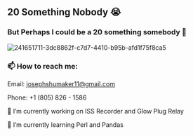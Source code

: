 ## 20 Something Nobody 😭
### But Perhaps I could be a 20 something somebody 🤔
![241651711-3dc8862f-c7d7-4410-b95b-afd1f75f8ca5](https://github.com/s5y-ux/s5y-ux/assets/59636597/9a43713e-6561-4130-b32f-729874abe86a)
<!--
**s5y-ux/s5y-ux** is a ✨ _special_ ✨ repository because its `README.md` (this file) appears on your GitHub profile.

Here are some ideas to get you started:


- 👯 I’m looking to collaborate on ...
- 🤔 I’m looking for help with ...
- 💬 Ask me about ...
- 📫 How to reach me: ...
- 😄 Pronouns: ...
- ⚡ Fun fact: ...
-->
### 📫 How to reach me:
Email: josephshumaker11@gmail.com

Phone: +1 (805) 826 - 1586

🔭 I’m currently working on ISS Recorder and Glow Plug Relay

🌱 I’m currently learning Perl and Pandas


